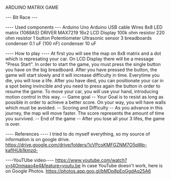 ARDUINO MATRIX GAME

--- Bit Race ---

---- Used components ---
  Arduino Uno
  Arduino USB cable
  Wires
  8x8 LED matrix (1088AS)
  DRIVER MAX7219
  16x2 LCD Display
  100k ohm resistor
  220 ohm resistor
  1 button
  Potentiometer
  Ultrasonic sensor
  3 breadboards
  condenser 0.1 uF (100 nF)
  condenser 10 uF
  
---- How to play ----
  At first you will see the map on 8x8 matrix and a dot which is represating your car. On LCD Display there will be a message "Press Start". In order to start the game, you must press the single button you have on the big breadboard. After you have pressed the button, the game will start slowly and it will increase difficulty in time. Everytime you die, you will lose a life. After you have died, you can positionate your car in a spot being invincible and you need to press again the button in order to resume the game.
  To move your car, you will use your hand, introducing motion control in this way.
  -- Game goal --
  Your Goal is to resist as long as possible in order to achieve a better score. On your way, you will have walls which must be avoided.
  -- Scoring and Difficulty --
  As you advance in this journey, the map will move faster. The score represents the amount of time you survived.
  -- End of the game --
  After you lose all your 3 lifes, the game is over. 
  
---- References ---- 
  I tried to do myself everything, so my source of information is on google drive.
  https://drive.google.com/drive/folders/1cVPcoKMFGZNM7O5pWp-kaflHUb1kmzd-

----YouTUbe video----
https://www.youtube.com/watch?v=t4Onmaao4e4&feature=youtu.be
In case YouTube doesn't work, here is on Google Photos.
https://photos.app.goo.gl/bMDp8pEoGgdAq25A6
